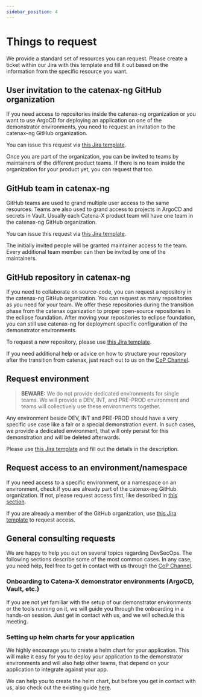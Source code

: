 ```yaml
---
sidebar_position: 4
---
```


# Things to request

We provide a standard set of resources you can request.
Please create a ticket within our Jira with this template and fill it out based on the information from the specific resource you want.

## User invitation to the catenax-ng GitHub organization

If you need access to repositories inside the catenax-ng organization or you want to use ArgoCD for deploying an application
on one of the demonstrator environments, you need to request an invitation to the catenax-ng GitHub organization.

You can issue this request via [this Jira template](https://jira.catena-x.net/secure/CreateIssueDetails!init.jspa?pid=10212&issuetype=10401&components=10401&priority=3&summary=GitHub%3A%20Invite%20member&description=%0AGitHub%20user%3A%20_your_user_%0AVouching%20person%3A%20_your_PO_).

Once you are part of the organization, you can be invited to teams by maintainers of the different product teams.
If there is no team inside the organization for your product yet, you can request that too.

## GitHub team in catenax-ng

GitHub teams are used to grand multiple user access to the same resources. Teams are also used to grand access
to projects in ArgoCD and secrets in Vault. Usually each Catena-X product team will have one team in the catenax-ng GitHub organization.

You can issue this request via [this Jira template](https://jira.catena-x.net/secure/CreateIssueDetails!init.jspa?pid=10212&issuetype=10401&components=10401&priority=3&summary=GitHub%3A%20New%20Team&description=%0AProduct%20team%20name%3A%20_your_product_team_name_%0AGitHub%20users%20to%20invite%3A%20%0A%20%20-%20_github_user_account_).

The initially invited people will be granted maintainer access to the team. Every additional team member can then be invited by
one of the maintainers.

## GitHub repository in catenax-ng

If you need to collaborate on source-code, you can request a repository in the catenax-ng GitHub organization.
You can request as many repositories as you need for your team.
We offer these repositories during the transition phase from the catenax oganization to proper open-source repositories
in the eclipse foundation. After moving your repositories to eclipse foundation, you can still use catenax-ng for deployment
specific configuration of the demonstrator environments.

To request a new repository, please use [this Jira template](https://jira.catena-x.net/secure/CreateIssueDetails!init.jspa?pid=10212&issuetype=10401&components=10401&priority=3&summary=GitHub%3A%20New%20repository&description=%0Arepository%20name%3A%20product-_your_product_name_%0AGitHub%20team%20to%20grant%20access%3A%20%0A-%20_github_team_name_).
  
If you need additional help or advice on how to structure your repository after the transition from catenax, just reach out to us on the [CoP Channel](https://teams.microsoft.com/l/channel/19%3a9a3c4a05a3514d07b973c13e7b468709%40thread.tacv2/CX%2520-%2520CoP%2520DevSecOps?groupId=17b1a2dc-67fb-4a49-a2ed-dd1344321439&tenantId=1ad22c6d-2f08-4f05-a0ba-e17f6ce88380).

## Request environment

> __BEWARE:__ We do not provide dedicated environments for single teams. We will provide a DEV, INT, and PRE-PROD
> environment and teams will collectively use these environments together.

Any environment beside DEV, INT and PRE-PROD should have a very specific use case like a fair or a special demonstration event.
In such cases, we provide a dedicated environment, that will only persist for this demonstration and will be deleted afterwards.

Please use [this Jira template](https://jira.catena-x.net/secure/CreateIssueDetails!init.jspa?pid=10212&issuetype=10401&components=10401&priority=3&summary=NEW%20ENVIRONMENT&description=%0APurpose%3A%20_environment_purpose_%0ARequested%20by%3A%20_person_requesting_the_demonstration_environment_%0AEnd%20date%20of%20demonstration%3A%20_dd.mm.yyyy_%0ATeams%20participating%3A%0A-%20_product_team_name_)
and fill out the details in the description.

## Request access to an environment/namespace

If you need access to a specific environment, or a namespace on an environment, check if you are already part of the
catenax-ng GitHub organization. If not, please request access first, like described in [this section](#user-invitation-to-the-catenax-ng-github-organization).

If you are already a member of the GitHub organization, use [this Jira template](https://jira.catena-x.net/secure/CreateIssueDetails!init.jspa?pid=10212&issuetype=10401&components=10401&priority=3&summary=Environment%3A%20request%20access&description=%0AEnvironment%3A%20_DEV%20%2F%20INT%20%2F%20PRE-PROD_%0Anamespace%3A%20_name_of_namespace_%0AGitHub%20team%3A%20_team_that_should_have_access_%0AGitHub%20users%3A%20%0A-%20_github_user_that_should_have_access)
to request access.

## General consulting requests

We are happy to help you out on several topics regarding DevSecOps. The following sections describe some of the most common
cases. In any case, you need help, feel free to get in contact with us through the [CoP Channel](https://teams.microsoft.com/l/channel/19%3a9a3c4a05a3514d07b973c13e7b468709%40thread.tacv2/CX%2520-%2520CoP%2520DevSecOps?groupId=17b1a2dc-67fb-4a49-a2ed-dd1344321439&tenantId=1ad22c6d-2f08-4f05-a0ba-e17f6ce88380).

### Onboarding to Catena-X demonstrator environments (ArgoCD, Vault, etc.)

If you are not yet familiar with the setup of our demonstrator environments or the tools running on it, we will guide you
through the onboarding in a hands-on session. Just get in contact with us, and we will schedule this meeting.

### Setting up helm charts for your application

We highly encourage you to create a helm chart for your application. This will make it easy for you to deploy your application
to the demonstrator environments and will also help other teams, that depend on your application to integrate against your app.

We can help you to create the helm chart, but before you get in contact with us, also check out the existing guide [here](kubernetes-basics/helm.md).
